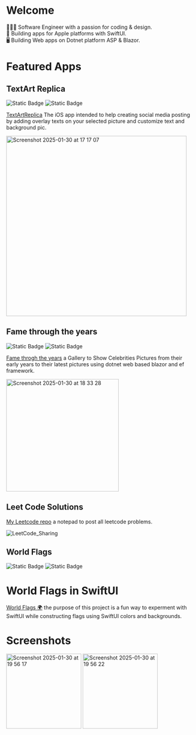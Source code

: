 # Welcome
 
👨🏻‍💻 Software Engineer with a passion for coding & design.  
📱 Building apps for Apple platforms with SwiftUI.  
🖥️ Building Web apps on Dotnet platform ASP & Blazor.

# Featured Apps

## TextArt Replica
![Static Badge](https://img.shields.io/badge/Swift-orange)
![Static Badge](https://img.shields.io/badge/SwiftUI-orange)


[TextArtReplica](https://github.com/MohamedDiaa/TextArtReplica) 
The iOS app intended to help creating social media posting by adding overlay texts on your selected picture and customize text and background pic.

<img width="481" alt="Screenshot 2025-01-30 at 17 17 07" src="https://github.com/user-attachments/assets/9d5d9bc1-94e4-492d-bc1f-3f355fb3f07c" />


## Fame through the years
![Static Badge](https://img.shields.io/badge/dotnet-blue)
![Static Badge](https://img.shields.io/badge/C%23-blue)

[Fame throgh the years](https://github.com/MohamedDiaa/Fame-Through-The-Years) 
a Gallery to Show Celebrities Pictures from their early years to their latest pictures using dotnet web based blazor and ef framework.

<img width="300" alt="Screenshot 2025-01-30 at 18 33 28" src="https://github.com/user-attachments/assets/813b1143-cc08-4b76-bb3b-551bfef6bdd4" />

## Leet Code Solutions

[My Leetcode repo](https://github.com/MohamedDiaa/Leetcode)
a notepad to post all leetcode problems.

![LeetCode_Sharing](https://github.com/user-attachments/assets/760f429c-6abf-46f0-9d9a-e4cc9344553a)


## World Flags
![Static Badge](https://img.shields.io/badge/Swift-orange)
![Static Badge](https://img.shields.io/badge/SwiftUI-orange)

# World Flags in SwiftUI

[World Flags 🌍](https://github.com/MohamedDiaa/WorldFlags-SwiftUI) 
the purpose of this project is a fun way to experment with SwiftUI while constructing flags using SwiftUI colors and backgrounds. 

# Screenshots

<img width="200" alt="Screenshot 2025-01-30 at 19 56 17" src="https://github.com/user-attachments/assets/0da6a9f8-5fd4-4576-bca9-14b20c383e67" />
<img width="200" alt="Screenshot 2025-01-30 at 19 56 22" src="https://github.com/user-attachments/assets/90305122-93a5-4b8c-b4a0-3cd44746b959" />


